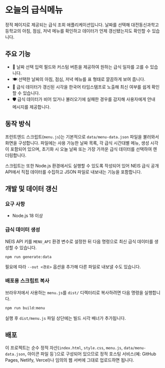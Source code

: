 # 오늘의 급식메뉴

정적 페이지로 제공되는 급식 조회 애플리케이션입니다. 날짜를 선택해 대전동신과학고등학교의 아침, 점심, 저녁 메뉴를 확인하고 데이터가 언제 갱신됐는지도 확인할 수 있습니다.

## 주요 기능

- 📅 날짜 선택 입력 필드와 커스텀 버튼을 제공하여 원하는 급식 일자를 고를 수 있습니다.
- 🍽️ 선택한 날짜의 아침, 점심, 저녁 메뉴를 표 형태로 깔끔하게 보여 줍니다.
- 🔄 급식 데이터가 갱신된 시각을 한국어 타임스탬프로 노출해 최신 여부를 쉽게 확인할 수 있습니다.
- 🛡️ 급식 데이터가 비어 있거나 불러오기에 실패한 경우를 감지해 사용자에게 안내 메시지를 제공합니다.

## 동작 방식

프런트엔드 스크립트(`menu.js`)는 기본적으로 `data/menu-data.json` 파일을 불러와서 화면을 구성합니다. 파일에는 사용 가능한 날짜 목록, 각 급식 시간대별 메뉴, 생성 시각이 포함되어 있으며, 초기화 시 오늘 날짜 또는 가장 가까운 급식 데이터를 선택하여 렌더링합니다.

스크립트는 또한 Node.js 환경에서도 실행할 수 있도록 작성되어 있어 NEIS 급식 공개 API에서 직접 데이터를 수집하고 JSON 파일로 내보내는 기능을 포함합니다.

## 개발 및 데이터 갱신

### 요구 사항

- Node.js 18 이상

### 급식 데이터 생성

NEIS API 키를 `MENU_API` 환경 변수로 설정한 뒤 다음 명령으로 최신 급식 데이터를 생성할 수 있습니다.

```bash
npm run generate:data
```

필요에 따라 `--out <경로>` 옵션을 추가해 다른 파일로 내보낼 수도 있습니다.

### 배포용 스크립트 복사

브라우저에서 사용하는 `menu.js`를 `dist/` 디렉터리로 복사하려면 다음 명령을 실행합니다.

```bash
npm run build:menu
```

실행 후 `dist/menu.js` 파일 상단에는 빌드 시각 배너가 추가됩니다.

## 배포

이 프로젝트는 순수 정적 자산(`index.html`, `style.css`, `menu.js`, `data/menu-data.json`, 아이콘 파일 등`)으로 구성되어 있으므로 정적 호스팅 서비스(예: GitHub Pages, Netlify, Vercel)나 임의의 웹 서버에 그대로 업로드하면 됩니다.
